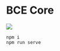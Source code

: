 # BCE Core

![](https://github.com/business-case-entrepreneurs/bce-core/workflows/.github/workflows/deploy.yml/badge.svg)

```
npm i
npm run serve
```
